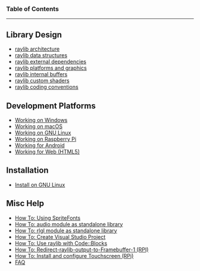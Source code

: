### Table of Contents
***
## Library Design
* [raylib architecture](raylib-architecture)
* [raylib data structures](raylib-data-structures)
* [raylib external dependencies](raylib-external-dependencies)
* [raylib platforms and graphics](raylib-platforms-and-graphics)
* [raylib internal buffers](raylib-internal-buffers-(2D-vs-3D))
* [raylib custom shaders](raylib-generic-uber-shader-and-custom-shaders)
* [raylib coding conventions](raylib-coding-conventions)

## Development Platforms
* [Working on Windows](Compile-for-Windows)
* [Working on macOS](Compile-for-OSX)
* [Working on GNU Linux](Compile-for-GNU-Linux)
* [Working on Raspberry Pi](Compile-for-Raspberry-Pi)
* [Working for Android](Compile-for-Android)
* [Working for Web (HTML5)](Compile-for-Web-(HTML5))

## Installation
* [Install on GNU Linux](Install-on-GNU-Linux)

## Misc Help
* [How To: Using SpriteFonts](Using-SpriteFonts)
* [How To: audio module as standalone library](Use-audio-module-as-standalone-library)
* [How To: rlgl module as standalone library](Use-rlgl-module-as-standalone-library)
* [How To: Create Visual Studio Project](Create-Visual-Studio-Project)
* [How To: Use raylib with Code::Blocks](Use-raylib-with-Code-Blocks)
* [How To: Redirect-raylib-output-to-Framebuffer-1 (RPI)](Redirect-raylib-output-to-Framebuffer-1)
* [How To: Install and configure Touchscreen (RPi)](Install-and-configure-Touchscreen-Drivers-(RPi))
* [FAQ](FAQ)